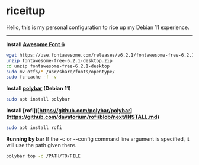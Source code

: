 # riceitup
Hello, this is my personal configuration to rice up my Debian 11 experience.

---



**Install [Awesome Font 6](https://use.fontawesome.com/releases/v6.2.1/fontawesome-free-6.2.1-desktop.zip)**
```bash
wget https://use.fontawesome.com/releases/v6.2.1/fontawesome-free-6.2.1-desktop.zip
unzip fontawesome-free-6.2.1-desktop.zip
cd unzip fontawesome-free-6.2.1-desktop
sudo mv otfs/* /usr/share/fonts/opentype/
sudo fc-cache -f -v
```


**Install [polybar](https://github.com/polybar/polybar) (Debian 11)**
```bash
sudo apt install polybar
```

**Install [rofi]([https://github.com/polybar/polybar](https://github.com/davatorium/rofi/blob/next/INSTALL.md)**
```bash
sudo apt install rofi
```

**Running by bar**
If the -c or --config command line argument is specified, it will use the path given there.
```bash
polybar top -c /PATH/TO/FILE
```

